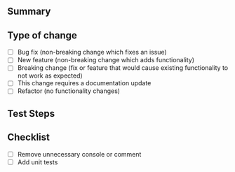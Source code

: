 ## Summary

<!-- Clearly and concisely describe the problem. Explain the solution or the changes you have provided. -->

## Type of change

- [ ] Bug fix (non-breaking change which fixes an issue)
- [ ] New feature (non-breaking change which adds functionality)
- [ ] Breaking change (fix or feature that would cause existing functionality to not work as expected)
- [ ] This change requires a documentation update
- [ ] Refactor (no functionality changes)

## Test Steps

<!-- Please provide few step to reproduce feature -->

## Checklist

<!-- Check following items before merge -->

- [ ] Remove unnecessary console or comment
- [ ] Add unit tests
